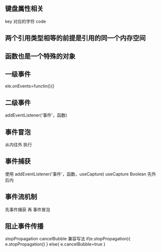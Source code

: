 ## 键盘属性相关
key 对应的字符
code
## 两个引用类型相等的前提是引用的同一个内存空间
## 函数也是一个特殊的对象
## 一级事件
ele.onEvents=functin(){}
## 二级事件
addEventListener('事件'，函数)
## 事件冒泡  
从内往外 执行
## 事件捕获 
使用 addEventListener('事件'，函数，useCapture)
useCapture  Boolean
先外后内 
## 事件流机制 
先事件捕获  再 事件冒泡
## 阻止事件传播
stopPropagation cancelBubble
兼容写法
if(e.stopPropagation){
    e.stopPropagation()
}
else{
    e.cancelBubble=true
}
